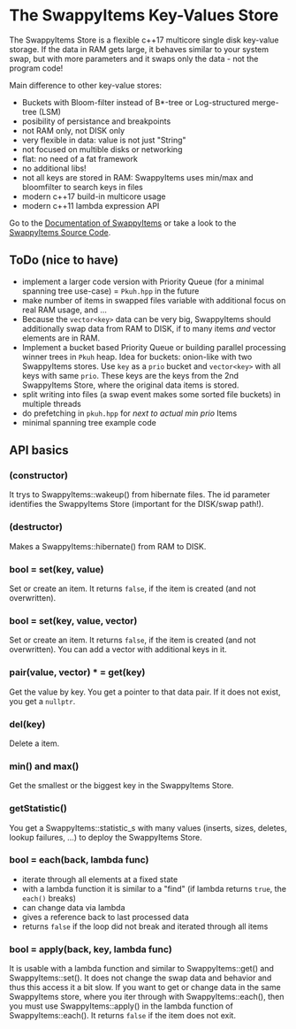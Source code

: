 # The SwappyItems Key-Values Store

The SwappyItems Store is a flexible c++17 multicore single disk key-value storage.
If the data in RAM gets large, it behaves similar to your system swap, but
with more parameters and it swaps only the data - not the program code!

Main difference to other key-value stores:

- Buckets with Bloom-filter instead of B*-tree or Log-structured merge-tree (LSM)
- posibility of persistance and breakpoints
- not RAM only, not DISK only
- very flexible in data: value is not just "String"
- not focused on multible disks or networking
- flat: no need of a fat framework
- no additional libs!
- not all keys are stored in RAM: SwappyItems uses min/max and bloomfilter to search keys in files
- modern c++17 build-in multicore usage
- modern c++11 lambda expression API

Go to the [Documentation of SwappyItems](https://no-go.github.io/SwappyItems/)
or take a look to the [SwappyItems Source Code](https://github.com/no-go/SwappyItems/).

## ToDo (nice to have)

- implement a larger code version with Priority Queue (for a minimal spanning
  tree use-case) = `Pkuh.hpp` in the future
- make number of items in swapped files variable with additional focus on real
  RAM usage, and ...
- Because the `vector<key>` data can be very big, SwappyItems should additionally
  swap data from RAM to DISK, if to many items *and* vector elements are in RAM.
- Implement a bucket based Priority Queue or building parallel processing winner trees in `Pkuh` heap.
  Idea for buckets: onion-like with two SwappyItems stores. Use `key` as
  a `prio` bucket and `vector<key>` with all keys with same `prio`. These keys are the keys from the
  2nd SwappyItems Store, where the original data items is stored.
- split writing into files (a swap event makes some sorted file buckets) in multiple threads
- do prefetching in `pkuh.hpp` for *next to actual min prio* Items
- minimal spanning tree example code

## API basics

### (constructor)

It trys to SwappyItems::wakeup() from hibernate files. The id parameter identifies 
the SwappyItems Store (important for the DISK/swap path!).

### (destructor)

Makes a SwappyItems::hibernate() from RAM to DISK.

### bool = set(key, value)

Set or create an item. It returns `false`, if the item is created (and not overwritten).

### bool = set(key, value, vector<keys>)

Set or create an item. It returns `false`, if the item is created (and not overwritten).
You can add a vector with additional keys in it.

### pair(value, vector<keys>) * = get(key)

Get the value by key. You get a pointer to that data pair. If it does not exist, you get a `nullptr`.

### del(key)

Delete a item.

### min() and max()

Get the smallest or the biggest key in the SwappyItems Store.

### getStatistic()

You get a SwappyItems::statistic_s with many values (inserts, sizes, deletes, lookup failures, ...) to
deploy the SwappyItems Store.

### bool = each(back, lambda func)

- iterate through all elements at a fixed state
- with a lambda function it is similar to a "find" (if lambda returns `true`, the `each()` breaks)
- can change data via lambda
- gives a reference back to last processed data
- returns `false` if the loop did not break and iterated through all items

### bool = apply(back, key, lambda func)

It is usable with a lambda function and similar to SwappyItems::get() and SwappyItems::set().
It does not change the swap data and behavior and thus this access it a bit slow.
If you want to get or change data in the same SwappyItems store, where you
iter through with SwappyItems::each(), then you must use SwappyItems::apply() in the lambda
function of SwappyItems::each(). It returns `false` if the item does not exit.

